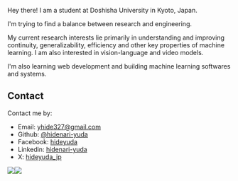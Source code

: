 Hey there! I am a student at Doshisha University in Kyoto, Japan.

I'm trying to find a balance between research and engineering.

My current research interests lie primarily in understanding and improving continuity, generalizability, efficiency and other key properties of machine learning. I am also interested in vision-language and video models.

I'm also learning web development and building machine learning softwares and systems.


## Contact

Contact me by:

- Email: [yhide327@gmail.com](mailto:yhide327@gmail.com)
- Github: [@hidenari-yuda](https://github.com/hidenari-yuda)
- Facebook: [hideyuda](https://www.facebook.com/hideyuda)
- Linkedin: [hidenari-yuda](https://www.linkedin.com/in/hidenari-yuda-212076266/)
- X: [hideyuda_jp](https://x.com/hideyuda_jp/)

![](http://github-profile-summary-cards.vercel.app/api/cards/most-commit-language?username=hidenari-yuda&theme=solarized_dark)![](http://github-profile-summary-cards.vercel.app/api/cards/repos-per-language?username=hidenari-yuda&theme=solarized_dark)

<!-- [![image](https://user-images.githubusercontent.com/106872451/215306550-63f811ef-624f-44ea-ae7c-9d34266bb5ec.png)] -->

<!-- [![@hidenari-yuda's GitHub stats](https://github-readme-stats.vercel.app/api?username=hidenari-yuda&theme=vue-dark&show_icons=true)](https://github.com/mo-ri-regen/github-readme-stats) -->

<!-- [![Top Langs](https://github-readme-stats.vercel.app/api/top-langs/?username=hidenari-yuda&theme=vue-dark&show_icons=true&layout=compact)](https://github.com/mo-ri-regen/github-readme-stats) -->
<!---
hidenari-yuda/hidenari-yuda is a ✨ special ✨ repository because its `README.md` (this file) appears on your GitHub profile.
You can click the Preview link to take a look at your changes.
--->
